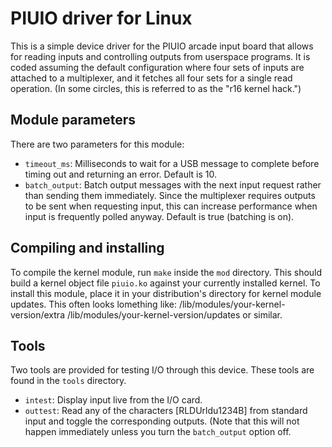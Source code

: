 PIUIO driver for Linux
======================

This is a simple device driver for the PIUIO arcade input board that allows for
reading inputs and controlling outputs from userspace programs.  It is coded
assuming the default configuration where four sets of inputs are attached to a
multiplexer, and it fetches all four sets for a single read operation.  (In some
circles, this is referred to as the "r16 kernel hack.")


Module parameters
-----------------

There are two parameters for this module:
* `timeout_ms`: Milliseconds to wait for a USB message to complete before timing
  out and returning an error.  Default is 10.
* `batch_output`: Batch output messages with the next input request rather than
  sending them immediately.  Since the multiplexer requires outputs to be sent
  when requesting input, this can increase performance when input is frequently
  polled anyway.  Default is true (batching is on).


Compiling and installing
------------------------

To compile the kernel module, run `make` inside the `mod` directory.  This
should build a kernel object file `piuio.ko` against your currently installed
kernel.  To install this module, place it in your distribution's directory for
kernel module updates.  This often looks lomething like:
    /lib/modules/your-kernel-version/extra
    /lib/modules/your-kernel-version/updates
or similar.


Tools
-----

Two tools are provided for testing I/O through this device.  These tools are
found in the `tools` directory.

* `intest`: Display input live from the I/O card.
* `outtest`: Read any of the characters [RLDUrldu1234B] from standard input and
  toggle the corresponding outputs.  (Note that this will not happen immediately
  unless you turn the `batch_output` option off.
